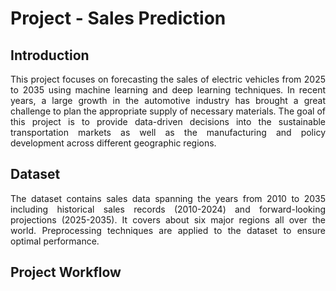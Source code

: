 # Project - Sales Prediction

## Introduction
<p align="justify">
This project focuses on forecasting the sales of electric vehicles from 2025 to 2035 using machine learning and deep learning techniques. In recent years, a large growth in the automotive industry has brought a great challenge to plan the appropriate supply of necessary materials. The goal of this project is to provide data-driven decisions into the sustainable transportation markets as well as the manufacturing and policy development across different geographic regions.
 </p>

## Dataset
<p align="justify">
The dataset contains sales data spanning the years from 2010 to 2035 including historical sales records (2010-2024) and forward-looking projections (2025-2035). It covers about six major regions all over the world. Preprocessing techniques are applied to the dataset to ensure optimal performance.   
</p>

## Project Workflow
<p align="justify">
